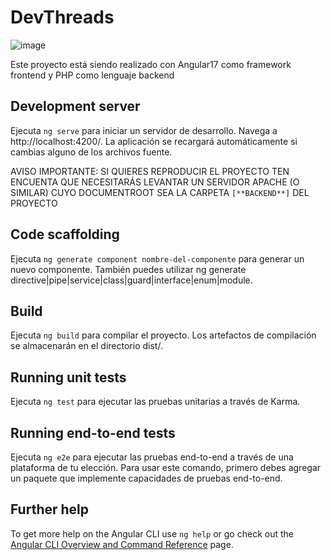 # DevThreads
![image](https://github.com/DemboNauta/DevThreads/assets/126664376/028baccd-853e-4826-8105-e3f96bd3ffca)


Este proyecto está siendo realizado con Angular17 como framework frontend y PHP como lenguaje backend

## Development server

Ejecuta `ng serve` para iniciar un servidor de desarrollo. Navega a http://localhost:4200/. La aplicación se recargará automáticamente si cambias alguno de los archivos fuente.

AVISO IMPORTANTE: SI QUIERES REPRODUCIR EL PROYECTO TEN ENCUENTA QUE NECESITARÁS LEVANTAR UN SERVIDOR APACHE (O SIMILAR) CUYO DOCUMENTROOT SEA LA CARPETA `[**BACKEND**]` DEL PROYECTO


## Code scaffolding

Ejecuta `ng generate component nombre-del-componente` para generar un nuevo componente. También puedes utilizar ng generate directive|pipe|service|class|guard|interface|enum|module.

## Build

Ejecuta `ng build` para compilar el proyecto. Los artefactos de compilación se almacenarán en el directorio dist/.

## Running unit tests

Ejecuta `ng test` para ejecutar las pruebas unitarias a través de Karma.

## Running end-to-end tests

Ejecuta `ng e2e` para ejecutar las pruebas end-to-end a través de una plataforma de tu elección. Para usar este comando, primero debes agregar un paquete que implemente capacidades de pruebas end-to-end.


## Further help

To get more help on the Angular CLI use `ng help` or go check out the [Angular CLI Overview and Command Reference](https://angular.io/cli) page.
